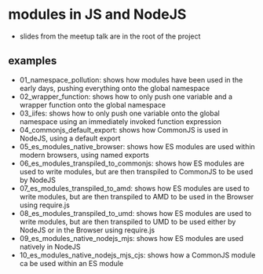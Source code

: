 # modules in JS and NodeJS

* slides from the meetup talk are in the root of the project

## examples
* 01_namespace_pollution: shows how modules have been used in the early days, pushing everything onto the global namespace
* 02_wrapper_function: shows how to only push one variable and a wrapper function onto the global namespace
* 03_iifes: shows how to only push one variable onto the global namespace using an immediately invoked function expression
* 04_commonjs_default_export: shows how CommonJS is used in NodeJS, using a default export
* 05_es_modules_native_browser: shows how ES modules are used within modern browsers, using named exports
* 06_es_modules_transpiled_to_commonjs: shows how ES modules are used to write modules, but are then transpiled to CommonJS to be used by NodeJS
* 07_es_modules_transpiled_to_amd: shows how ES modules are used to write modules, but are then transpiled to AMD to be used in the Browser using require.js
* 08_es_modules_transpiled_to_umd: shows how ES modules are used to write modules, but are then transpiled to UMD to be used either by NodeJS or in the Browser using require.js
* 09_es_modules_native_nodejs_mjs: shows how ES modules are used natively in NodeJS
* 10_es_modules_native_nodejs_mjs_cjs: shows how a CommonJS module ca be used within an ES module
